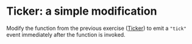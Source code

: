 # Ticker: a simple modification

Modify the function from the previous exercise ([Ticker](../e02_ticker/)) to emit a `"tick"` event immediately after the function is invoked.